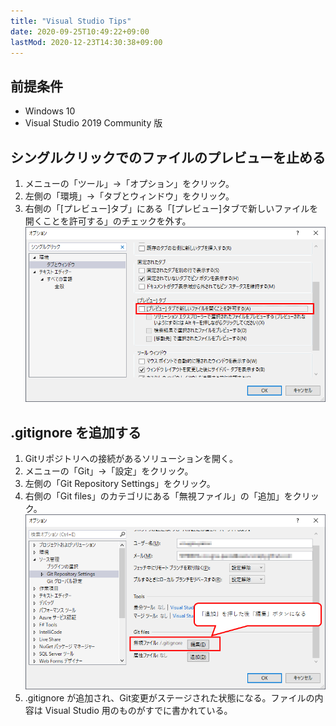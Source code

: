 ```yaml
---
title: "Visual Studio Tips"
date: 2020-09-25T10:49:22+09:00
lastMod: 2020-12-23T14:30:38+09:00
---
```


## 前提条件

* Windows 10
* Visual Studio 2019 Community 版

## シングルクリックでのファイルのプレビューを止める

1. メニューの「ツール」→「オプション」をクリック。
1. 左側の「環境」→「タブとウィンドウ」をクリック。
1. 右側の「[プレビュー]タブ」にある「[プレビュー]タブで新しいファイルを開くことを許可する」のチェックを外す。
![](2020-09-25-10-54-25.png)

## .gitignore を追加する
1. Gitリポジトリへの接続があるソリューションを開く。
1. メニューの「Git」→「設定」をクリック。
1. 左側の「Git Repository Settings」をクリック。
1. 右側の「Git files」のカテゴリにある「無視ファイル」の「追加」をクリック。<br>![](2020-12-23-14-29-57.png)
1. .gitignore が追加され、Git変更がステージされた状態になる。ファイルの内容は Visual Studio 用のものがすでに書かれている。
